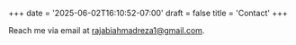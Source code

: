 +++
date = '2025-06-02T16:10:52-07:00'
draft = false
title = 'Contact'
+++

Reach me via email at [rajabiahmadreza1@gmail.com](mailto:rajabiahmadreza1@gmail.com).

